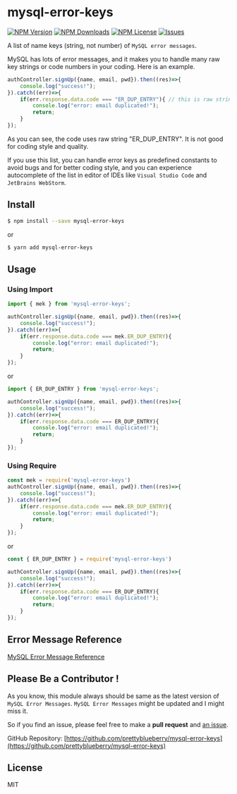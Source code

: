 # mysql-error-keys

[![NPM Version](https://img.shields.io/npm/v/mysql-error-keys.svg)](https://www.npmjs.com/package/mysql-error-keys)
[![NPM Downloads](https://img.shields.io/npm/dt/mysql-error-keys.svg?style=flat)](https://www.npmjs.com/package/mysql-error-keys)
[![NPM License](https://img.shields.io/npm/l/mysql-error-keys.svg?style=flat)](https://github.com/prettyblueberry/mysql-error-keys/blob/main/LICENSE)
[![Issues](https://img.shields.io/github/issues-raw/prettyblueberry/mysql-error-keys.svg?maxAge=25000)](https://github.com/prettyblueberry/mysql-error-keys/issues)

[//]: # ([![npm]&#40;https://img.shields.io/github/stars/prettyblueberry/mysql-error-keys.svg&#41;]&#40;https://github.com/prettyblueberry/mysql-error-keys&#41;)
[//]: # ([![fork]&#40;https://img.shields.io/github/forks/prettyblueberry/mysql-error-keys.svg&#41;]&#40;https://github.com/prettyblueberry/mysql-error-keys/fork&#41;)

A list of name keys (string, not number) of `MySQL error messages`.

MySQL has lots of error messages, and it makes you to handle many raw key strings or code numbers in your coding.
Here is an example.
```javascript
authController.signUp({name, email, pwd}).then((res)=>{
    console.log("success!");
}).catch((err)=>{
    if(err.response.data.code === "ER_DUP_ENTRY"){ // this is raw string :(
        console.log("error: email duplicated!");
        return;
    }
});
```
As you can see, the code uses raw string "ER_DUP_ENTRY". It is not good for coding style and quality.

If you use this list, you can handle error keys as predefined constants to avoid bugs and for better coding style, and you can experience autocomplete of the list in editor of IDEs like `Visual Studio Code` and `JetBrains WebStorm`.

## Install

```bash
$ npm install --save mysql-error-keys
```
or
```bash
$ yarn add mysql-error-keys
```

## Usage

### Using Import
```javascript
import { mek } from 'mysql-error-keys';

authController.signUp({name, email, pwd}).then((res)=>{
    console.log("success!");
}).catch((err)=>{
    if(err.response.data.code === mek.ER_DUP_ENTRY){
        console.log("error: email duplicated!");
        return;
    }
});
```
or
```javascript
import { ER_DUP_ENTRY } from 'mysql-error-keys';

authController.signUp({name, email, pwd}).then((res)=>{
    console.log("success!");
}).catch((err)=>{
    if(err.response.data.code === ER_DUP_ENTRY){
        console.log("error: email duplicated!");
        return;
    }
});
```

### Using Require
```javascript
const mek = require('mysql-error-keys')
authController.signUp({name, email, pwd}).then((res)=>{
    console.log("success!");
}).catch((err)=>{
    if(err.response.data.code === mek.ER_DUP_ENTRY){
        console.log("error: email duplicated!");
        return;
    }
});
```
or

```javascript
const { ER_DUP_ENTRY } = require('mysql-error-keys')

authController.signUp({name, email, pwd}).then((res)=>{
    console.log("success!");
}).catch((err)=>{
    if(err.response.data.code === ER_DUP_ENTRY){
        console.log("error: email duplicated!");
        return;
    }
});
```

## Error Message Reference
[MySQL Error Message Reference](https://dev.mysql.com/doc/mysql-errors/8.0/en/server-error-reference.html)


## Please Be a Contributor !
As you know, this module always should be same as the latest version of `MySQL Error Messages`. `MySQL Error Messages` might be updated and I might miss it.

So if you find an issue, please feel free to make a **pull request** and [an issue](https://github.com/prettyblueberry/mysql-error-keys/issues/new).

GitHub Repository: [https://github.com/prettyblueberry/mysql-error-keys](https://github.com/prettyblueberry/mysql-error-keys)


## License

MIT
